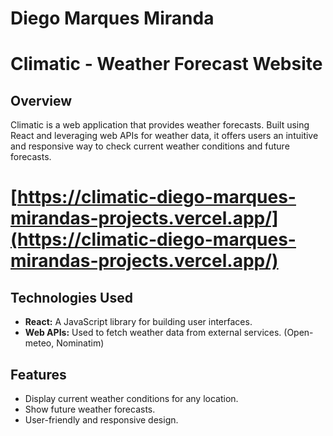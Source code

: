 # Diego Marques Miranda

# Climatic - Weather Forecast Website

## Overview

Climatic is a web application that provides weather forecasts. Built using React and leveraging web APIs for weather data, it offers users an intuitive and responsive way to check current weather conditions and future forecasts.

# [https://climatic-diego-marques-mirandas-projects.vercel.app/](https://climatic-diego-marques-mirandas-projects.vercel.app/)

## Technologies Used

* **React:** A JavaScript library for building user interfaces.
* **Web APIs:** Used to fetch weather data from external services. (Open-meteo, Nominatim)

## Features

* Display current weather conditions for any location.
* Show future weather forecasts.
* User-friendly and responsive design.
